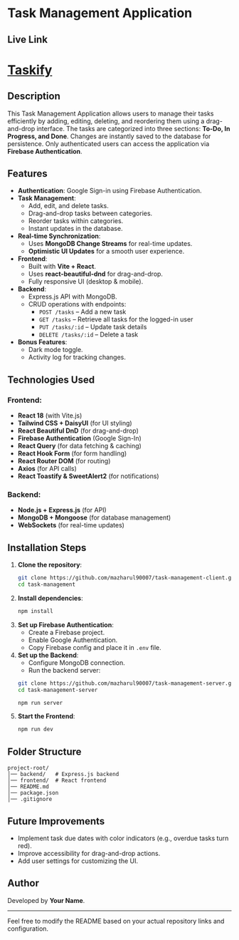 # Task Management Application

## Live Link
# [Taskify](https://task-management-48e66.web.app/)

## Description
This Task Management Application allows users to manage their tasks efficiently by adding, editing, deleting, and reordering them using a drag-and-drop interface. The tasks are categorized into three sections: **To-Do, In Progress, and Done**. Changes are instantly saved to the database for persistence. Only authenticated users can access the application via **Firebase Authentication**.

## Features
- **Authentication**: Google Sign-in using Firebase Authentication.
- **Task Management**:
  - Add, edit, and delete tasks.
  - Drag-and-drop tasks between categories.
  - Reorder tasks within categories.
  - Instant updates in the database.
- **Real-time Synchronization**:
  - Uses **MongoDB Change Streams** for real-time updates.
  - **Optimistic UI Updates** for a smooth user experience.
- **Frontend**:
  - Built with **Vite + React**.
  - Uses **react-beautiful-dnd** for drag-and-drop.
  - Fully responsive UI (desktop & mobile).
- **Backend**:
  - Express.js API with MongoDB.
  - CRUD operations with endpoints:
    - `POST /tasks` – Add a new task
    - `GET /tasks` – Retrieve all tasks for the logged-in user
    - `PUT /tasks/:id` – Update task details
    - `DELETE /tasks/:id` – Delete a task
- **Bonus Features**:
  - Dark mode toggle.
  - Activity log for tracking changes.

## Technologies Used
### Frontend:
- **React 18** (with Vite.js)
- **Tailwind CSS + DaisyUI** (for UI styling)
- **React Beautiful DnD** (for drag-and-drop)
- **Firebase Authentication** (Google Sign-In)
- **React Query** (for data fetching & caching)
- **React Hook Form** (for form handling)
- **React Router DOM** (for routing)
- **Axios** (for API calls)
- **React Toastify & SweetAlert2** (for notifications)

### Backend:
- **Node.js + Express.js** (for API)
- **MongoDB + Mongoose** (for database management)
- **WebSockets** (for real-time updates)

## Installation Steps
1. **Clone the repository**:
   ```sh
   git clone https://github.com/mazharul90007/task-management-client.git
   cd task-management
   ```
2. **Install dependencies**:
   ```sh
   npm install
   ```
3. **Set up Firebase Authentication**:
   - Create a Firebase project.
   - Enable Google Authentication.
   - Copy Firebase config and place it in `.env` file.
4. **Set up the Backend**:
   - Configure MongoDB connection.
   - Run the backend server:
   ```sh
   git clone https://github.com/mazharul90007/task-management-server.git
   cd task-management-server
   ```
     ```sh
     npm run server
     ```
5. **Start the Frontend**:
   ```sh
   npm run dev
   ```

## Folder Structure
```
project-root/
│── backend/   # Express.js backend
│── frontend/  # React frontend
│── README.md
│── package.json
│── .gitignore
```

## Future Improvements
- Implement task due dates with color indicators (e.g., overdue tasks turn red).
- Improve accessibility for drag-and-drop actions.
- Add user settings for customizing the UI.

## Author
Developed by **Your Name**.

---

Feel free to modify the README based on your actual repository links and configuration.
